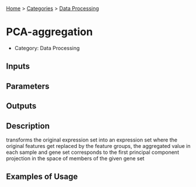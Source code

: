 
[Home](../../../index.html) > [Categories](../../index.html) > [Data Processing](index.html)

# PCA-aggregation

* Category: Data Processing

## Inputs



## Parameters



## Outputs



## Description

  transforms the original expression set into an expression set where the original features get replaced by the feature groups, the aggregated value in each sample and gene set corresponds to the first principal component projection in the space of members of the given gene set

## Examples of Usage
        